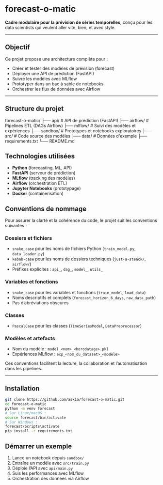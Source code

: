 #  forecast-o-matic

**Cadre modulaire pour la prévision de séries temporelles**, conçu pour les data scientists qui veulent aller vite, bien, et avec style.

---

##  Objectif

Ce projet propose une architecture complète pour :
- Créer et tester des modèles de prévision (forecast)
- Déployer une API de prédiction (FastAPI)
- Suivre les modèles avec MLflow
- Prototyper dans un bac à sable de notebooks
- Orchestrer les flux de données avec Airflow

---

##  Structure du projet
forecast-o-matic/
├── api/           # API de prédiction (FastAPI)
├── airflow/       # Pipelines ETL (DAGs Airflow)
├── mlflow/        # Suivi des modèles et expériences
├── sandbox/       # Prototypes et notebooks exploratoires
├── src/           # Code source des modèles
├── data/          # Données d'exemple
├── requirements.txt
└── README.md

##  Technologies utilisées

- **Python** (forecasting, ML, API)
- **FastAPI** (serveur de prédiction)
- **MLflow** (tracking des modèles)
- **Airflow** (orchestration ETL)
- **Jupyter Notebooks** (prototypage)
- **Docker** (containerisation)

##  Conventions de nommage

Pour assurer la clarté et la cohérence du code, le projet suit les conventions suivantes :

###  Dossiers et fichiers
- `snake_case` pour les noms de fichiers Python (`train_model.py`, `data_loader.py`)
- `kebab-case` pour les noms de dossiers techniques (`just-a-steack/`, `airflow/`)
- Préfixes explicites : `api_`, `dag_`, `model_`, `utils_`

###  Variables et fonctions
- `snake_case` pour les variables et fonctions (`train_model`, `load_data`)
- Noms descriptifs et complets (`forecast_horizon_6_days`, `raw_data_path`)
- Pas d’abréviations obscures

###  Classes
- `PascalCase` pour les classes (`TimeSeriesModel`, `DataPreprocessor`)

###  Modèles et artefacts
- Nom du modèle : `model_<nom>_<horodatage>.pkl`
- Expériences MLflow : `exp_<nom_du_dataset>_<modèle>`


Ces conventions facilitent la lecture, la collaboration et l’automatisation dans les pipelines.

---

##  Installation

```bash
git clone https://github.com/ask1a/forecast-o-matic.git
cd forecast-o-matic
python -m venv forecast
# Sur Linux/macOS :
source forecast/bin/activate
# Sur Windows :
forecast\Scripts\activate
pip install -r requirements.txt
```

##  Démarrer un exemple

1. Lance un notebook depuis `sandbox/`
2. Entraîne un modèle avec `src/train.py`
3. Déploie l’API avec `api/main.py`
4. Suis les performances avec MLflow
5. Orchestration des données via Airflow
